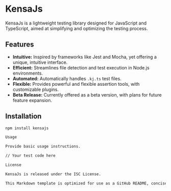 # KensaJs

KensaJs is a lightweight testing library designed for JavaScript and TypeScript, aimed at simplifying and optimizing the testing process.

## Features

- **Intuitive:** Inspired by frameworks like Jest and Mocha, yet offering a unique, intuitive interface.
- **Efficient:** Streamlines file detection and test execution in Node.js environments.
- **Automated:** Automatically handles `.kj.ts` test files.
- **Flexible:** Provides powerful and flexible assertion tools, with customizable plugins.
- **Beta Release:** Currently offered as a beta version, with plans for future feature expansion.

## Installation

```bash
npm install kensajs

Usage

Provide basic usage instructions.

// Your test code here

License

KensaJs is released under the ISC License.

This Markdown template is optimized for use as a GitHub README, concisely summarizing the key features and essential information about KensaJs. Place it in the `README.md` file in the root directory of your project for a clean and informative display on GitHub.